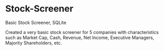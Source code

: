 # Stock-Screener
Basic Stock Screener, SQLite

Created a very basic stock screener for 5 companies with characteristics such as Market Cap, Cash, Revenue, Net Income, Executive Managers, Majority Shareholders, etc.
